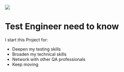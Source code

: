 ![](https://ws2.sinaimg.cn/large/006tNc79ly1g2g60nib3qj30m80afjss.jpg)

# **Test Engineer need to know**

I start this Project for:

* Deepen my testing skills
* Broaden my technical skills
* Network with other QA professionals
* Keep moving


